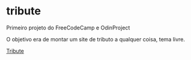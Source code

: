 # tribute
Primeiro projeto do FreeCodeCamp e OdinProject

O objetivo era de montar um site de tributo a qualquer coisa, tema livre.

[Tribute](https://atemoia.github.io/tribute/)
